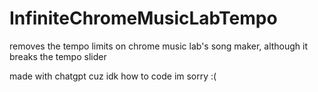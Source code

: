 # InfiniteChromeMusicLabTempo
removes the tempo limits on chrome music lab's song maker, although it breaks the tempo slider

made with chatgpt cuz idk how to code im sorry :(
